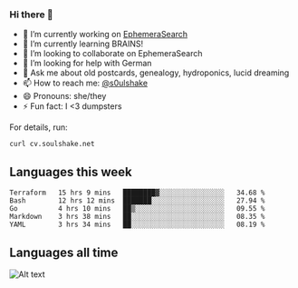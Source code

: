 ### Hi there 👋

<!--
**soulshake/soulshake** is a ✨ _special_ ✨ repository because its `README.md` (this file) appears on your GitHub profile.

Here are some ideas to get you started:

- 🔭 I’m currently working on ...
- 🌱 I’m currently learning ...
- 👯 I’m looking to collaborate on ...
- 🤔 I’m looking for help with ...
- 💬 Ask me about ...
- 📫 How to reach me: ...
- 😄 Pronouns: ...
- ⚡ Fun fact: ...
-->


- 🔭 I’m currently working on [EphemeraSearch](https://www.ephemerasearch.com/)
- 🌱 I’m currently learning BRAINS!
- 👯 I’m looking to collaborate on EphemeraSearch
- 🤔 I’m looking for help with German
- 💬 Ask me about old postcards, genealogy, hydroponics, lucid dreaming
- 📫 How to reach me: [@s0ulshake](https://twitter.com/soulshake)
- 😄 Pronouns: she/they
- ⚡ Fun fact: I <3 dumpsters

For details, run:

```
curl cv.soulshake.net
```

## Languages this week

<!--START_SECTION:waka-->
```text
Terraform   15 hrs 9 mins   ████████▓░░░░░░░░░░░░░░░░   34.68 % 
Bash        12 hrs 12 mins  ███████░░░░░░░░░░░░░░░░░░   27.94 % 
Go          4 hrs 10 mins   ██▒░░░░░░░░░░░░░░░░░░░░░░   09.55 % 
Markdown    3 hrs 38 mins   ██░░░░░░░░░░░░░░░░░░░░░░░   08.35 % 
YAML        3 hrs 34 mins   ██░░░░░░░░░░░░░░░░░░░░░░░   08.19 % 
```
<!--END_SECTION:waka-->

## Languages all time
![Alt text](https://wakatime.com/share/@aj/6aa10b67-a5e9-4fb1-acaf-8692f4385172.svg)
